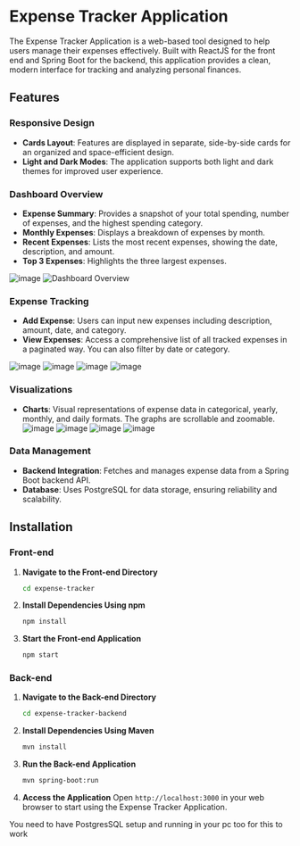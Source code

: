 # Expense Tracker Application

The Expense Tracker Application is a web-based tool designed to help users manage their expenses effectively. Built with ReactJS for the front end and Spring Boot for the backend, this application provides a clean, modern interface for tracking and analyzing personal finances.

## Features

### Responsive Design

- **Cards Layout**: Features are displayed in separate, side-by-side cards for an organized and space-efficient design.
- **Light and Dark Modes**: The application supports both light and dark themes for improved user experience.

### Dashboard Overview

- **Expense Summary**: Provides a snapshot of your total spending, number of expenses, and the highest spending category.
- **Monthly Expenses**: Displays a breakdown of expenses by month.
- **Recent Expenses**: Lists the most recent expenses, showing the date, description, and amount.
- **Top 3 Expenses**: Highlights the three largest expenses.

![image](https://github.com/user-attachments/assets/2dda7dd5-45cf-49f8-be43-85b99cbf4911)
![Dashboard Overview](https://github.com/user-attachments/assets/69884fd1-7552-4bb4-be0d-426fcfee223f)

### Expense Tracking

- **Add Expense**: Users can input new expenses including description, amount, date, and category.
- **View Expenses**: Access a comprehensive list of all tracked expenses in a paginated way. You can also filter by date or category.

![image](https://github.com/user-attachments/assets/587c9fda-5911-400d-beb3-f69a635ef6c9)
![image](https://github.com/user-attachments/assets/5b17d1b2-8d19-49b7-a176-cd9c9464dfaf)
![image](https://github.com/user-attachments/assets/5c6789d3-c183-44bf-8cba-3494ffd1c508)
![image](https://github.com/user-attachments/assets/42b417cf-5541-42c1-a04e-af624fc77061)


### Visualizations

- **Charts**: Visual representations of expense data in categorical, yearly, monthly, and daily formats. The graphs are scrollable and zoomable.
![image](https://github.com/user-attachments/assets/00f501f8-03a6-4871-b968-f5c90a39b8f6)
![image](https://github.com/user-attachments/assets/3f2049ad-b2b2-45fb-ab48-e8556a07574d)
![image](https://github.com/user-attachments/assets/8c3ebfd0-41f3-4f1e-9cd5-9109c35c7c71)
![image](https://github.com/user-attachments/assets/e7b442a6-d39e-4276-8536-56f4bc54e1f1)

### Data Management

- **Backend Integration**: Fetches and manages expense data from a Spring Boot backend API.
- **Database**: Uses PostgreSQL for data storage, ensuring reliability and scalability.


## Installation

### Front-end

1. **Navigate to the Front-end Directory**
   ```bash
   cd expense-tracker
   ```

2. **Install Dependencies Using npm**
   ```bash
   npm install
   ```

3. **Start the Front-end Application**
   ```bash
   npm start
   ```

### Back-end

1. **Navigate to the Back-end Directory**
   ```bash
   cd expense-tracker-backend
   ```

2. **Install Dependencies Using Maven**
   ```bash
   mvn install
   ```

3. **Run the Back-end Application**
   ```bash
   mvn spring-boot:run
   ```

4. **Access the Application**
   Open `http://localhost:3000` in your web browser to start using the Expense Tracker Application.


You need to have PostgresSQL setup and running in your pc too for this to work

